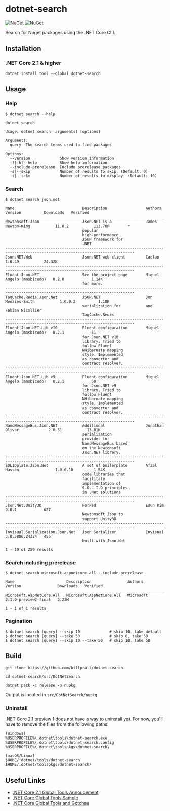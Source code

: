 dotnet-search
============

[![NuGet][main-nuget-badge]][main-nuget] [![NuGet][nuget-dl-badge]][main-nuget]

[main-nuget]: https://www.nuget.org/packages/dotnet-search/
[main-nuget-badge]: https://img.shields.io/nuget/v/dotnet-search.svg?style=flat-square&label=nuget
[nuget-dl-badge]: https://img.shields.io/nuget/dt/dotnet-search.svg?style=flat-square


Search for Nuget packages using the .NET Core CLI.

## Installation

### .NET Core 2.1 & higher
```
dotnet install tool --global dotnet-search
```
## Usage

### Help

```
$ dotnet search --help

dotnet-search

Usage: dotnet search [arguments] [options]

Arguments:
  query  The search terms used to find packages

Options:
  --version             Show version information
  -?|-h|--help          Show help information
  --include-prerelease  Include prerelease packages
  -s|--skip             Number of results to skip. (Default: 0)
  -t|--take             Number of results to display. (Default: 10)
```

### Search

```
$ dotnet search json.net

Name                              Description                 Authors                     Version          Downloads   Verified
_______________________________________________________________________________________________________________________________
Newtonsoft.Json                   Json.NET is a               James Newton-King           11.0.2           113.78M        *
                                  popular
                                  high-performance
                                  JSON framework for
                                  .NET
-------------------------------------------------------------------------------------------------------------------------------
Json.NET.Web                      Json.NET web client         Caelan                      1.0.49           24.32K
-------------------------------------------------------------------------------------------------------------------------------
Fluent-Json.NET                   See the project page        Miguel Angelo (masbicudo)   0.2.0            1.14K
                                  for more.
-------------------------------------------------------------------------------------------------------------------------------
TagCache.Redis.Json.Net           JSON.NET                    Jon Menzies-Smith           1.0.0.2          1.10K
                                  serialization for           and Fabian Nicollier
                                  TagCache.Redis
-------------------------------------------------------------------------------------------------------------------------------
Fluent-Json.NET.Lib_v10           Fluent configuration        Miguel Angelo (masbicudo)   0.2.1            51
                                  for Json.NET v10
                                  library. Tried to
                                  follow Fluent
                                  NHibernate mapping
                                  style. Implemented
                                  as converter and
                                  contract resolver.
-------------------------------------------------------------------------------------------------------------------------------
Fluent-Json.NET.Lib_v9            Fluent configuration        Miguel Angelo (masbicudo)   0.2.1            60
                                  for Json.NET v9
                                  library. Tried to
                                  follow Fluent
                                  NHibernate mapping
                                  style. Implemented
                                  as converter and
                                  contract resolver.
-------------------------------------------------------------------------------------------------------------------------------
NanoMessageBus.Json.NET           Additional                  Jonathan Oliver             2.0.51           13.01K
                                  serialization
                                  provider for
                                  NanoMessageBus based
                                  on the Newtonsoft
                                  Json.NET library.
-------------------------------------------------------------------------------------------------------------------------------
SOLIDplate.Json.Net               A set of boilerplate        Afzal Hassen                1.0.0.10         1.54K
                                  code libraries that
                                  facilitate
                                  implementation of
                                  S.O.L.I.D principles
                                  in .Net solutions
-------------------------------------------------------------------------------------------------------------------------------
Json.Net.Unity3D                  Forked                      Esun Kim                    9.0.1            627
                                  Newtonsoft.Json to
                                  support Unity3D
-------------------------------------------------------------------------------------------------------------------------------
Invisual.Serialization.Json.Net   Json Serializer             Invisual                    3.0.5886.24324   456
                                  built with Json.Net

1 - 10 of 259 results
```

### Search including prerelease

```
$ dotnet search microsoft.aspnetcore.all --include-prerelease

Name                       Description                Authors     Version                Downloads   Verified
_____________________________________________________________________________________________________________
Microsoft.AspNetCore.All   Microsoft.AspNetCore.All   Microsoft   2.1.0-preview2-final   2.23M          *

1 - 1 of 1 results
```

### Pagination
```
$ dotnet search [query] --skip 10             # skip 10, take default
$ dotnet search [query] --take 50             # skip 0, take 50
$ dotnet search [query] --skip 10 --take 50   # skip 10, take 50
```

## Build

```
git clone https://github.com/billpratt/dotnet-search
```
```
cd dotnet-search/src/DotNetSearch
```
```
dotnet pack -c release -o nupkg
```

Output is located in ```src/DotNetSearch/nupkg```

### Uninstall

.NET Core 2.1 preview 1 does not have a way to uninstall yet. For now, you'll have to remove the files from the following paths:

```
(Windows)
%USERPROFILE%\.dotnet\tools\dotnet-search.exe
%USERPROFILE%\.dotnet\tools\dotnet-search.config
%USERPROFILE%\.dotnet\toolspkgs\dotnet-search\

(macOS/Linux)
$HOME/.dotnet/tools/dotnet-search
$HOME/.dotnet/toolspkgs/dotnet-search/
```

## Useful Links

* [.NET Core 2.1 Global Tools Annoucement](https://blogs.msdn.microsoft.com/dotnet/2018/02/27/announcing-net-core-2-1-preview-1/#global-tools)
* [.NET Core Global Tools Sample](https://github.com/dotnet/core/blob/master/samples/dotnetsay/README.md)
* [.NET Core Global Tools and Gotchas](https://www.natemcmaster.com/blog/2018/02/02/dotnet-global-tool/)
